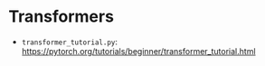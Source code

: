 # Transformers

* `transformer_tutorial.py`: https://pytorch.org/tutorials/beginner/transformer_tutorial.html
